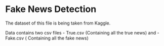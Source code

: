 # Fake News Detection

The dataset of this file is being taken from Kaggle.

Data contains two csv files 
     - True.csv (Containing all the true news) and
     - Fake.csv ( Containing all the fake news)
     

